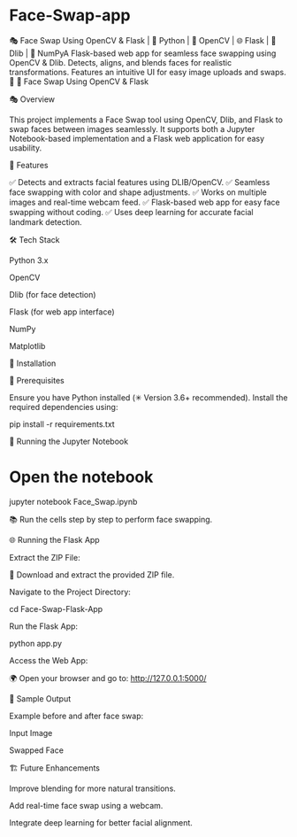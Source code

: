 # Face-Swap-app
🎭 Face Swap Using OpenCV &amp; Flask | 🐍 Python | 📸 OpenCV | 🌐 Flask | 🎯 Dlib | 🔢 NumPyA Flask-based web app for seamless face swapping using OpenCV &amp; Dlib. Detects, aligns, and blends faces for realistic transformations. Features an intuitive UI for easy image uploads and swaps. 🚀
🚀 Face Swap Using OpenCV & Flask

    

🎭 Overview

This project implements a Face Swap tool using OpenCV, Dlib, and Flask to swap faces between images seamlessly. It supports both a Jupyter Notebook-based implementation and a Flask web application for easy usability.

📌 Features

✅ Detects and extracts facial features using DLIB/OpenCV.
✅ Seamless face swapping with color and shape adjustments.
✅ Works on multiple images and real-time webcam feed.
✅ Flask-based web app for easy face swapping without coding.
✅ Uses deep learning for accurate facial landmark detection.

🛠️ Tech Stack

Python 3.x

OpenCV

Dlib (for face detection)

Flask (for web app interface)

NumPy

Matplotlib

🚀 Installation

🔧 Prerequisites

Ensure you have Python installed (✳ Version 3.6+ recommended). Install the required dependencies using:

pip install -r requirements.txt

🚀 Running the Jupyter Notebook

# Open the notebook
jupyter notebook Face_Swap.ipynb

📚 Run the cells step by step to perform face swapping.

🌐 Running the Flask App

Extract the ZIP File:

📂 Download and extract the provided ZIP file.

Navigate to the Project Directory:

cd Face-Swap-Flask-App

Run the Flask App:

python app.py

Access the Web App:

🌍 Open your browser and go to: http://127.0.0.1:5000/

📸 Sample Output

Example before and after face swap:

Input Image

Swapped Face





🏗️ Future Enhancements

Improve blending for more natural transitions.

Add real-time face swap using a webcam.

Integrate deep learning for better facial alignment.
